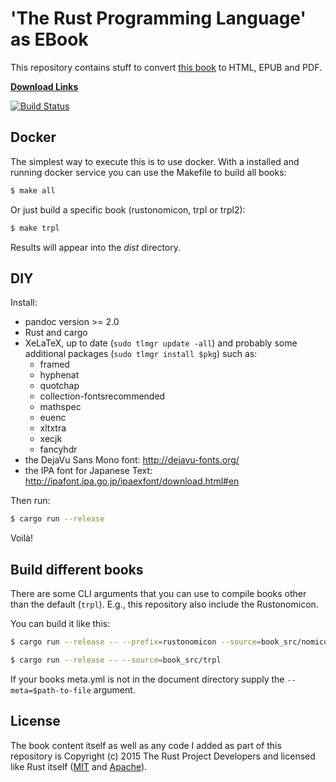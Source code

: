 # 'The Rust Programming Language' as EBook

This repository contains stuff to convert [this book](http://doc.rust-lang.org/book/) to HTML, EPUB and PDF.

**[Download Links](http://killercup.github.io/trpl-ebook/)**

[![Build Status](https://travis-ci.org/killercup/trpl-ebook.svg?branch=master)](https://travis-ci.org/killercup/trpl-ebook)

## Docker
The simplest way to execute this is to use docker. With a installed and running docker service you can use the Makefile to build all books: 

```sh
$ make all
```
Or just build a specific book (rustonomicon, trpl or trpl2):

```sh
$ make trpl
```

Results will appear into the *dist* directory.


## DIY

Install:

- pandoc version >= 2.0
- Rust and cargo
- XeLaTeX, up to date (`sudo tlmgr update -all`) and probably some additional packages (`sudo tlmgr install $pkg`) such as:
    + framed
    + hyphenat
    + quotchap
    + collection-fontsrecommended
    + mathspec
    + euenc
    + xltxtra
    + xecjk
    + fancyhdr
- the DejaVu Sans Mono font: http://dejavu-fonts.org/
- the IPA font for Japanese Text: http://ipafont.ipa.go.jp/ipaexfont/download.html#en

Then run:

```sh
$ cargo run --release
```

Voilà!

## Build different books

There are some CLI arguments that you can use to compile books other than the default (`trpl`). E.g., this repository also include the Rustonomicon.

You can build it like this:

```sh
$ cargo run --release -- --prefix=rustonomicon --source=book_src/nomicon
```

```sh
$ cargo run --release -- --source=book_src/trpl
```
If your books meta.yml is not in the document directory supply the `--meta=$path-to-file` argument.

## License

The book content itself as well as any code I added as part of this repository is Copyright (c) 2015 The Rust Project Developers and licensed like Rust itself ([MIT](https://github.com/rust-lang/rust/blob/master/LICENSE-MIT) and [Apache](https://github.com/rust-lang/rust/blob/master/LICENSE-APACHE)).
